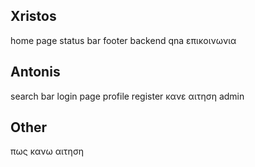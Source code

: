 ## Xristos
home page
status bar
footer
backend
qna
επικοινωνια

## Antonis
search bar
login page
profile register
κανε αιτηση
admin 



## Other
πως κανω αιτηση